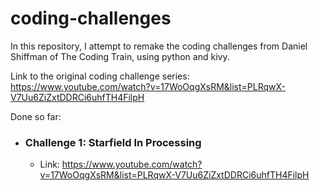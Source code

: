 # coding-challenges

In this repository, I attempt to remake the coding challenges from Daniel Shiffman of The Coding Train, using python and kivy.

Link to the original coding challenge series: https://www.youtube.com/watch?v=17WoOqgXsRM&list=PLRqwX-V7Uu6ZiZxtDDRCi6uhfTH4FilpH

Done so far:
  * ### Challenge 1: Starfield In Processing
    * Link: https://www.youtube.com/watch?v=17WoOqgXsRM&list=PLRqwX-V7Uu6ZiZxtDDRCi6uhfTH4FilpH
